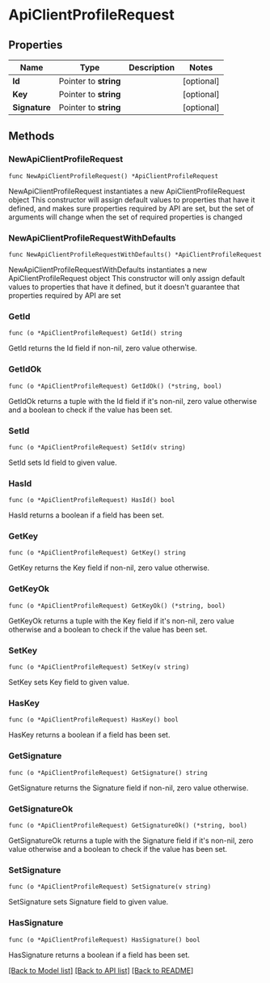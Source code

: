 # ApiClientProfileRequest

## Properties

Name | Type | Description | Notes
------------ | ------------- | ------------- | -------------
**Id** | Pointer to **string** |  | [optional] 
**Key** | Pointer to **string** |  | [optional] 
**Signature** | Pointer to **string** |  | [optional] 

## Methods

### NewApiClientProfileRequest

`func NewApiClientProfileRequest() *ApiClientProfileRequest`

NewApiClientProfileRequest instantiates a new ApiClientProfileRequest object
This constructor will assign default values to properties that have it defined,
and makes sure properties required by API are set, but the set of arguments
will change when the set of required properties is changed

### NewApiClientProfileRequestWithDefaults

`func NewApiClientProfileRequestWithDefaults() *ApiClientProfileRequest`

NewApiClientProfileRequestWithDefaults instantiates a new ApiClientProfileRequest object
This constructor will only assign default values to properties that have it defined,
but it doesn't guarantee that properties required by API are set

### GetId

`func (o *ApiClientProfileRequest) GetId() string`

GetId returns the Id field if non-nil, zero value otherwise.

### GetIdOk

`func (o *ApiClientProfileRequest) GetIdOk() (*string, bool)`

GetIdOk returns a tuple with the Id field if it's non-nil, zero value otherwise
and a boolean to check if the value has been set.

### SetId

`func (o *ApiClientProfileRequest) SetId(v string)`

SetId sets Id field to given value.

### HasId

`func (o *ApiClientProfileRequest) HasId() bool`

HasId returns a boolean if a field has been set.

### GetKey

`func (o *ApiClientProfileRequest) GetKey() string`

GetKey returns the Key field if non-nil, zero value otherwise.

### GetKeyOk

`func (o *ApiClientProfileRequest) GetKeyOk() (*string, bool)`

GetKeyOk returns a tuple with the Key field if it's non-nil, zero value otherwise
and a boolean to check if the value has been set.

### SetKey

`func (o *ApiClientProfileRequest) SetKey(v string)`

SetKey sets Key field to given value.

### HasKey

`func (o *ApiClientProfileRequest) HasKey() bool`

HasKey returns a boolean if a field has been set.

### GetSignature

`func (o *ApiClientProfileRequest) GetSignature() string`

GetSignature returns the Signature field if non-nil, zero value otherwise.

### GetSignatureOk

`func (o *ApiClientProfileRequest) GetSignatureOk() (*string, bool)`

GetSignatureOk returns a tuple with the Signature field if it's non-nil, zero value otherwise
and a boolean to check if the value has been set.

### SetSignature

`func (o *ApiClientProfileRequest) SetSignature(v string)`

SetSignature sets Signature field to given value.

### HasSignature

`func (o *ApiClientProfileRequest) HasSignature() bool`

HasSignature returns a boolean if a field has been set.


[[Back to Model list]](../README.md#documentation-for-models) [[Back to API list]](../README.md#documentation-for-api-endpoints) [[Back to README]](../README.md)


